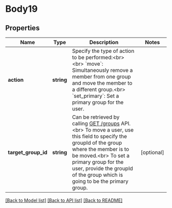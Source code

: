 # Body19

## Properties
Name | Type | Description | Notes
------------ | ------------- | ------------- | -------------
**action** | **string** | Specify the type of action to be performed:&lt;br&gt;&lt;br&gt; &#x60;move&#x60;: Simultaneously remove a member from one group and move the member to a different group.&lt;br&gt; &#x60;set_primary&#x60;: Set a primary group for the user. | 
**target_group_id** | **string** | Can be retrieved by calling [GET /groups](https://marketplace.zoom.us/docs/api-reference/zoom-api/groups/groups) API.&lt;br&gt;  To move a user, use this field to specify the groupId of the group where the member is to be moved.&lt;br&gt;  To set a primary group for the user, provide the groupId of the group which is going to be the primary group. | [optional] 

[[Back to Model list]](../README.md#documentation-for-models) [[Back to API list]](../README.md#documentation-for-api-endpoints) [[Back to README]](../README.md)


